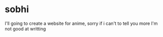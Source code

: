 # sobhi
I'll going to create a website for anime, sorry if i can't to tell you more I'm not good at writting
